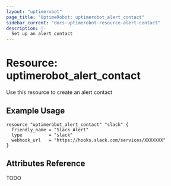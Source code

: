 ```yaml
---
layout: "uptimerobot"
page_title: "UptimeRobot: uptimerobot_alert_contact"
sidebar_current: "docs-uptimerobot-resource-alert-contact"
description: |-
  Set up an alert contact
---
```


# Resource: uptimerobot_alert_contact

Use this resource to create an alert contact

## Example Usage

```hcl
resource "uptimerobot_alert_contact" "slack" {
  friendly_name = "Slack Alert"
  type          = "slack"
  webhook_url   = "https://hooks.slack.com/services/XXXXXXX"
}
```

## Attributes Reference

TODO
